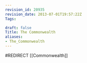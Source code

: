 ```yaml
---
revision_id: 20935
revision_date: 2013-07-01T19:57:22Z
Tags:

draft: false
Title: The Commonwealth
aliases:
- The_Commonwealth
---
```

#REDIRECT [[Commonwealth]]